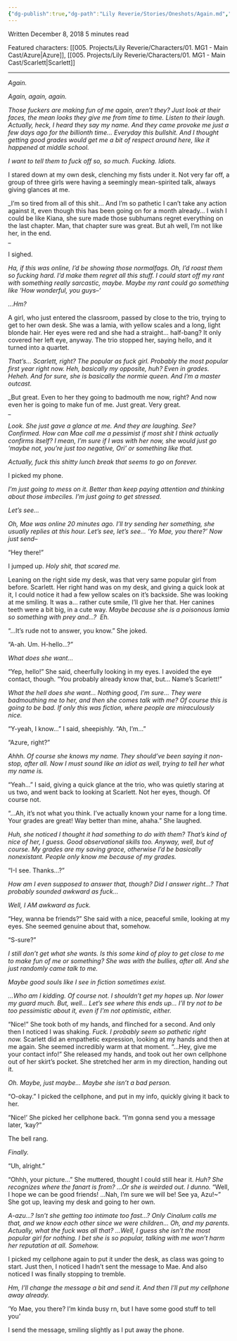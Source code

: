 ```yaml
---
{"dg-publish":true,"dg-path":"Lily Reverie/Stories/Oneshots/Again.md","permalink":"/lily-reverie/stories/oneshots/again/","created":"2024-01-20T03:04:24.125-03:00","updated":"2024-01-21T01:41:23.303-03:00"}
---
```


Written December 8, 2018
5 minutes read

Featured characters: [[005. Projects/Lily Reverie/Characters/01. MG1 - Main Cast/Azure\|Azure]], [[005. Projects/Lily Reverie/Characters/01. MG1 - Main Cast/Scarlett\|Scarlett]]

---

_Again._

_Again, again, again._

_Those fuckers are making fun of me again, aren’t they? Just look at their faces, the mean looks they give me from time to time. Listen to their laugh. Actually, heck, I heard they say my name. And they came provoke me just a few days ago for the billionth time… Everyday this bullshit. And I thought getting good grades would get me a bit of respect around here, like it happened at middle school._

_I want to tell them to fuck off so, so much. Fucking. Idiots._

I stared down at my own desk, clenching my fists under it. Not very far off, a group of three girls were having a seemingly mean-spirited talk, always giving glances at me.

_I’m so tired from all of this shit… And I’m so pathetic I can’t take any action against it, even though this has been going on for a month already… I wish I could be like Kiana, she sure made those subhumans regret everything on the last chapter. Man, that chapter sure was great. But ah well, I’m not like her, in the end.  
_

I sighed.

_Ha, if this was online, I’d be showing those normalfags. Oh, I’d roast them so fucking hard. I’d make them regret all this stuff. I could start off my rant with something really sarcastic, maybe. Maybe my rant could go something like ‘How wonderful, you guys–‘_

_…Hm?_

A girl, who just entered the classroom, passed by close to the trio, trying to get to her own desk. She was a lamia, with yellow scales and a long, light blonde hair. Her eyes were red and she had a straight… half-bang? It only covered her left eye, anyway. The trio stopped her, saying hello, and it turned into a quartet.

_That’s… Scarlett, right? The popular as fuck girl. Probably the most popular first year right now. Heh, basically my opposite, huh? Even in grades. Heheh. And for sure, she is basically the normie queen. And I’m a master outcast._

_But great. Even to her they going to badmouth me now, right? And now even her is going to make fun of me. Just great. Very great.  
_

_Look. She just gave a glance at me. And they are laughing. See? Confirmed. How can Mae call me a pessimist if most shit I think actually confirms itself? I mean, I’m sure if I was with her now, she would just go ‘maybe not, you’re just too negative, Ori’ or something like that._

_Actually, fuck this shitty lunch break that seems to go on forever._

I picked my phone.

_I’m just going to mess on it. Better than keep paying attention and thinking about those imbeciles. I’m just going to get stressed._

_Let’s see…_

_Oh, Mae was online 20 minutes ago. I’ll try sending her something, she usually replies at this hour. Let’s see, let’s see… ‘Yo Mae, you there?’ Now just send–_

“Hey there!”

I jumped up. _Holy shit, that scared me._

Leaning on the right side my desk, was that very same popular girl from before. Scarlett. Her right hand was on my desk, and giving a quick look at it, I could notice it had a few yellow scales on it’s backside. She was looking at me smiling. It was a… rather cute smile, I’ll give her that. Her canines teeth were a bit big, in a cute way. _Maybe because she is a poisonous lamia so something with prey and…?  Eh._

“…It’s rude not to answer, you know.” She joked.

“A-ah. Um. H-hello…?”

_What does she want…_

“Yep, hello!” She said, cheerfully looking in my eyes. I avoided the eye contact, though. “You probably already know that, but… Name’s Scarlett!”

_What the hell does she want… Nothing good, I’m sure… They were badmouthing me to her, and then she comes talk with me? Of course this is going to be bad. If only this was fiction, where people are miraculously nice._

“Y-yeah, I know…” I said, sheepishly. “Ah, I’m…”

“Azure, right?”

_Ahhh. Of course she knows my name. They should’ve been saying it non-stop, after all. Now I must sound like an idiot as well, trying to tell her what my name is._

“Yeah…” I said, giving a quick glance at the trio, who was quietly staring at us two, and went back to looking at Scarlett. Not her eyes, though. Of course not.

“…Ah, it’s not what you think. I’ve actually known your name for a long time. Your grades are great! Way better than mine, ahaha.” She laughed.

_Huh, she noticed I thought it had something to do with them? That’s kind of nice of her, I guess. Good observational skills too. Anyway, well, but of course. My grades are my saving grace, otherwise I’d be basically nonexistant. People only know me because of my grades._

“I-I see. Thanks…?”

_How am I even supposed to answer that, though? Did I answer right…? That probably sounded awkward as fuck…_

_Well, I AM awkward as fuck._

“Hey, wanna be friends?” She said with a nice, peaceful smile, looking at my eyes. She seemed genuine about that, somehow.

“S-sure?”

_I still don’t get what she wants. Is this some kind of ploy to get close to me to make fun of me or something? She was with the bullies, after all. And she just randomly came talk to me._

_Maybe good souls like I see in fiction sometimes exist._

_…Who am I kidding. Of course not. I shouldn’t get my hopes up. Nor lower my guard much. But, well… Let’s see where this ends up… I’ll try not to be too pessimistic about it, even if I’m not optimistic, either._

“Nice!” She took both of my hands, and flinched for a second. And only then I noticed I was shaking. _Fuck. I probably seem so pathetic right now._ Scarlett did an empathetic expression, looking at my hands and then at me again. She seemed incredibly warm at that moment. “…Hey, give me your contact info!” She released my hands, and took out her own cellphone out of her skirt’s pocket. She stretched her arm in my direction, handing out it.

_Oh. Maybe, just maybe… Maybe she isn’t a bad person._

“O-okay.” I picked the cellphone, and put in my info, quickly giving it back to her.

“Nice!’ She picked her cellphone back. “I’m gonna send you a message later, ‘kay?”

The bell rang.

_Finally._

“Uh, alright.”

“Ohhh, your picture…” She muttered, thought I could still hear it. _Huh? She recognizes where the fanart is from? …Or she is weirded out. I dunno._ “Well, I hope we can be good friends! …Nah, I’m sure we will be! See ya, Azu!~” She got up, leaving my desk and going to her own.

_A-azu…? Isn’t she getting too intimate too fast…? Only Cinalum calls me that, and we know each other since we were children… Oh, and my parents. Actually, what the fuck was all that? …Well, I guess she isn’t the most popular girl for nothing. I bet she is so popular, talking with me won’t harm her reputation at all. Somehow._

I picked my cellphone again to put it under the desk, as class was going to start. Just then, I noticed I hadn’t sent the message to Mae. And also noticed I was finally stopping to tremble.

_Hm, I’ll change the message a bit and send it. And then I’ll put my cellphone away already._

‘Yo Mae, you there? I’m kinda busy rn, but I have some good stuff to tell you’

I send the message, smiling slightly as I put away the phone.
